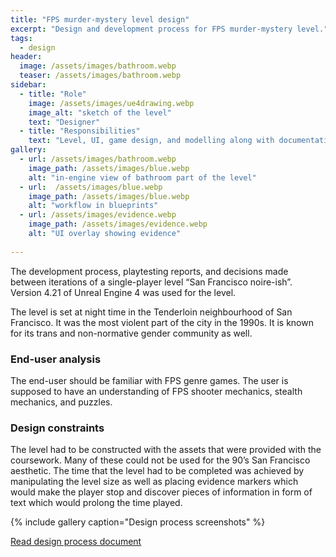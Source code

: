 ```yaml
---
title: "FPS murder-mystery level design"
excerpt: "Design and development process for FPS murder-mystery level."
tags:
  - design
header:
  image: /assets/images/bathroom.webp
  teaser: /assets/images/bathroom.webp
sidebar:
  - title: "Role"
    image: /assets/images/ue4drawing.webp
    image_alt: "sketch of the level"
    text: "Designer"
  - title: "Responsibilities"
    text: "Level, UI, game design, and modelling along with documentation"
gallery:
  - url: /assets/images/bathroom.webp
    image_path: /assets/images/blue.webp
    alt: "in-engine view of bathroom part of the level"
  - url:  /assets/images/blue.webp
    image_path: /assets/images/blue.webp
    alt: "workflow in blueprints"
  - url: /assets/images/evidence.webp
    image_path: /assets/images/evidence.webp
    alt: "UI overlay showing evidence"
    
---
```

The development process, playtesting reports, and decisions made between iterations of a single-player level “San Francisco noire-ish”. Version 4.21 of Unreal Engine 4 was used for the level.

The level is set at night time in the Tenderloin neighbourhood of San Francisco. It was the most violent part of the city in the 1990s. It is known for its trans and non-normative gender community as well. 

### End-user analysis
The end-user should be familiar with FPS genre games. The user is supposed to have an understanding of FPS shooter mechanics, stealth mechanics, and puzzles.

### Design constraints
The level had to be constructed with the assets that were provided with the coursework. Many of these could not be used for the 90’s San Francisco aesthetic. The time that the level had to be completed was achieved by manipulating the level size as well as placing evidence markers which would make the player stop and discover pieces of information in form of text which would prolong the time played.

{% include gallery caption="Design process screenshots" %}

<a href="https://docs.google.com/document/d/1PSPPxThE0UFpnOsbc4UxOGPkiIqkcP2W9XrgIX_crSc/edit?usp=sharing/" class="btn btn--primary">Read design process document</a>
